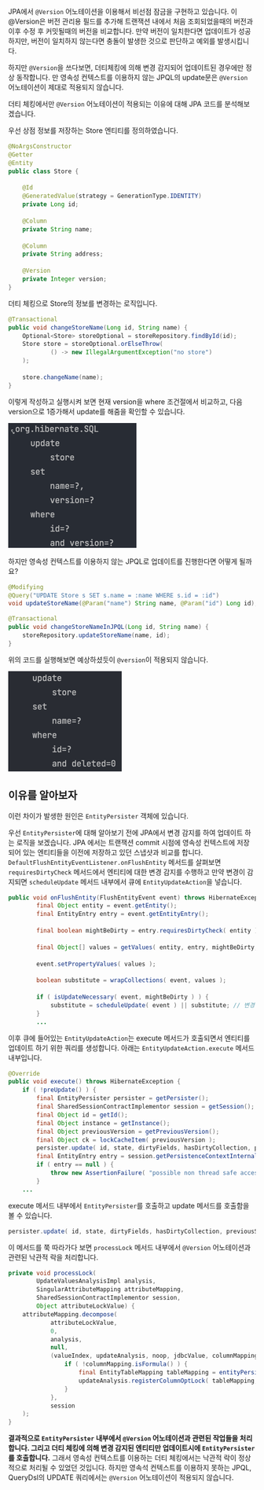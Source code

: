 JPA에서 ```@Version``` 어노테이션을 이용해서 비선점 잠금을 구현하고 있습니다.
이 @Version은 버전 관리용 필드를 추가해 트랜잭션 내에서 처음 조회되었을때의 버전과 이후 수정 후 커밋될때의 버전을 비교합니다.
만약 버전이 일치한다면 업데이트가 성공하지만, 버전이 일치하지 않는다면 충돌이 발생한 것으로 판단하고 예외를 발생시킵니다. 

하지만 ```@Version```을 쓰다보면, 더티체킹에 의해 변경 감지되어 업데이트된 경우에만 정상 동작합니다.
만 영속성 컨텍스트를 이용하지 않는 JPQL의 update문은 ```@Version``` 어노테이션이 제대로 적용되지 않습니다. 

더티 체킹에서만  ```@Version``` 어노테이션이 적용되는 이유에 대해 JPA 코드를 분석해보겠습니다.

우선 상점 정보를 저장하는 Store 엔티티를 정의하였습니다.
```java
@NoArgsConstructor
@Getter
@Entity
public class Store {

	@Id
	@GeneratedValue(strategy = GenerationType.IDENTITY)
	private Long id;

	@Column
	private String name;

	@Column
	private String address;

	@Version
	private Integer version;
}
```

더티 체킹으로 Store의 정보를 변경하는 로직입니다. 
```java
@Transactional
public void changeStoreName(Long id, String name) {
    Optional<Store> storeOptional = storeRepository.findById(id);
    Store store = storeOptional.orElseThrow(
            () -> new IllegalArgumentException("no store")
    );

    store.changeName(name);
}
```

이렇게 작성하고 실행시켜 보면 현재 version을 where 조건절에서 비교하고, 
다음 version으로 1증가해서 update를 해줌을 확인할 수 있습니다.

![img.png](images/img.png)

하지만 영속성 컨텍스트를 이용하지 않는 JPQL로 업데이트를 진행한다면 어떻게 될까요? 

```java
@Modifying
@Query("UPDATE Store s SET s.name = :name WHERE s.id = :id")
void updateStoreName(@Param("name") String name, @Param("id") Long id);
```

```java
@Transactional
public void changeStoreNameInJPQL(Long id, String name) {
	storeRepository.updateStoreName(name, id);
}
```

위의 코드를 실행해보면 예상하셨듯이 ```@version```이 적용되지 않습니다. 

![img_1.png](images/img_1.png)

## 이유를 알아보자 

이런 차이가 발생한 원인은 ```EntityPersister``` 객체에 있습니다. 

우선 ```EntityPersister```에 대해 알아보기 전에 JPA에서 변경 감지를 하여 업데이트 하는 로직을 보겠습니다. 
JPA 에서는 트랜잭션 commit 시점에 영속성 컨텍스트에 저장되어 있는 엔티티들을 이전에 저장하고 있던 스냅샷과 비교를 합니다. 
```DefaultFlushEntityEventListener.onFlushEntity``` 메서드를 살펴보면 ```requiresDirtyCheck``` 메서드에서 엔티티에 대한 변경 감지를 수행하고 만약 변경이 감지되면 ```scheduleUpdate``` 메서드 내부에서 큐에 ```EntityUpdateAction```을 넣습니다.

```java
public void onFlushEntity(FlushEntityEvent event) throws HibernateException {
		final Object entity = event.getEntity();
		final EntityEntry entry = event.getEntityEntry();

		final boolean mightBeDirty = entry.requiresDirtyCheck( entity ); // 변경 감지 

		final Object[] values = getValues( entity, entry, mightBeDirty, event.getSession() );

		event.setPropertyValues( values );

		boolean substitute = wrapCollections( event, values );

		if ( isUpdateNecessary( event, mightBeDirty ) ) {
			substitute = scheduleUpdate( event ) || substitute; // 변경이 감지되면 큐에 액션 추가 
		}
        ...
```

이후 큐에 들어있는 ```EntityUpdateAction```는 execute 메서드가 호출되면서 엔티티를 업데이트 하기 위한 쿼리를 생성합니다.
아래는 ```EntityUpdateAction.execute``` 메서드 내부입니다. 

```java
@Override
public void execute() throws HibernateException {
    if ( !preUpdate() ) {
        final EntityPersister persister = getPersister();
        final SharedSessionContractImplementor session = getSession();
        final Object id = getId();
        final Object instance = getInstance();
        final Object previousVersion = getPreviousVersion();
        final Object ck = lockCacheItem( previousVersion );
        persister.update( id, state, dirtyFields, hasDirtyCollection, previousState, previousVersion, instance, rowId, session );
        final EntityEntry entry = session.getPersistenceContextInternal().getEntry( instance );
        if ( entry == null ) {
            throw new AssertionFailure( "possible non thread safe access to session" );
        }
    ...
```

execute 메서드 내부에서 ```EntityPersister```를 호출하고 update 메서드를 호출함을 볼 수 있습니다.

```java
persister.update( id, state, dirtyFields, hasDirtyCollection, previousState, previousVersion, instance, rowId, session );
```

이 메서드를 쭉 따라가다 보면 ```processLock``` 메서드 내부에서 ```@Version``` 어노테이션과 관련된 낙관적 락을 처리합니다.

```java
private void processLock(
        UpdateValuesAnalysisImpl analysis,
        SingularAttributeMapping attributeMapping,
        SharedSessionContractImplementor session,
        Object attributeLockValue) {
    attributeMapping.decompose(
            attributeLockValue,
            0,
            analysis,
            null,
            (valueIndex, updateAnalysis, noop, jdbcValue, columnMapping) -> {
                if ( !columnMapping.isFormula() ) {
                    final EntityTableMapping tableMapping = entityPersister().getPhysicalTableMappingForMutation( columnMapping );
                    updateAnalysis.registerColumnOptLock( tableMapping, columnMapping.getSelectionExpression(), jdbcValue );
                }
            },
            session
    );
}
```

**결과적으로 ```EntityPersister``` 내부에서 ```@Version``` 어노테이션과 관련된 작업들을 처리합니다. 그리고 더티 체킹에 의해 변경 감지된 엔티티만 업데이트시에 ```EntityPersister```를 호출합니다.** 그래서 영속성 컨텍스트를 이용하는 더티 체킹에서는 낙관적 락이 정상적으로 처리될 수 있었던 것입니다. 
하지만 영속석 컨텍스트를 이용하지 못하는 JPQL, QueryDsl의 UPDATE 쿼리에서는 ```@Version``` 어노테이션이 적용되지 않습니다.
